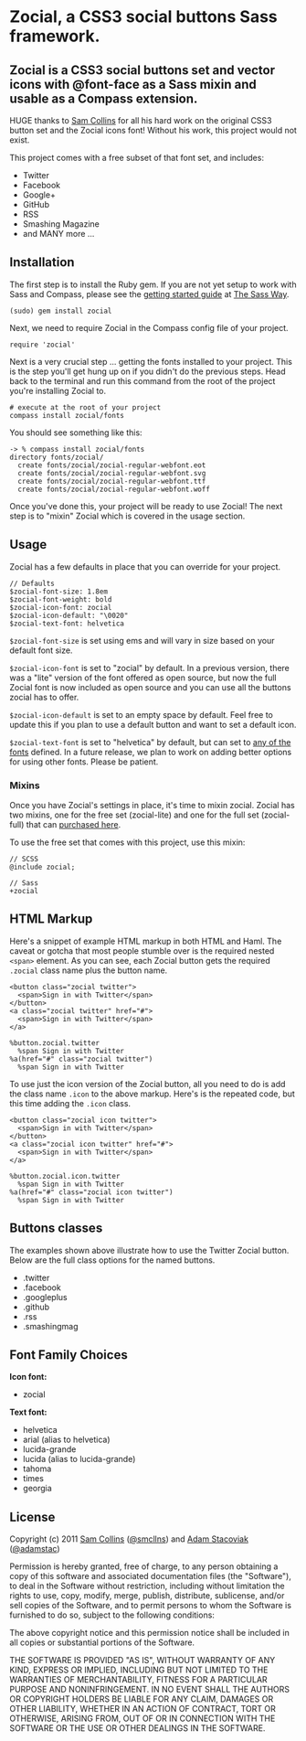 # Zocial, a CSS3 social buttons Sass framework.

## Zocial is a CSS3 social buttons set and vector icons with @font-face as a Sass mixin and usable as a Compass extension.

HUGE thanks to [Sam Collins](http://twitter.com/smcllns) for all his hard work on the original CSS3 button set and the Zocial icons font! Without his work, this project would not exist.

This project comes with a free subset of that font set, and includes:

* Twitter
* Facebook
* Google+
* GitHub
* RSS
* Smashing Magazine
* and MANY more ...

## Installation

The first step is to install the Ruby gem. If you are not yet setup to work with Sass and Compass, please see the [getting started guide](http://thesassway.com/beginner/getting-started-with-sass-and-compass) at [The Sass Way](http://thesassway.com/).

    (sudo) gem install zocial

Next, we need to require Zocial in the Compass config file of your project.

    require 'zocial'

Next is a very crucial step ... getting the fonts installed to your project. This is the step you'll get hung up on if you didn't do the previous steps. Head back to the terminal and run this command from the root of the project you're installing Zocial to.

    # execute at the root of your project
    compass install zocial/fonts

You should see something like this:

    -> % compass install zocial/fonts
    directory fonts/zocial/ 
      create fonts/zocial/zocial-regular-webfont.eot
      create fonts/zocial/zocial-regular-webfont.svg
      create fonts/zocial/zocial-regular-webfont.ttf
      create fonts/zocial/zocial-regular-webfont.woff

Once you've done this, your project will be ready to use Zocial! The next step is to "mixin" Zocial which is covered in the usage section.

## Usage

Zocial has a few defaults in place that you can override for your project.

    // Defaults
    $zocial-font-size: 1.8em
    $zocial-font-weight: bold
    $zocial-icon-font: zocial
    $zocial-icon-default: "\0020"
    $zocial-text-font: helvetica
    
`$zocial-font-size` is set using ems and will vary in size based on your default font size.

`$zocial-icon-font` is set to "zocial" by default. In a previous version, there was a "lite" version of the font offered as open source, but now the full Zocial font is now included as open source and you can use all the buttons zocial has to offer.

`$zocial-icon-default` is set to an empty space by default. Feel free to update this if you plan to use a default button and want to set a default icon.

`$zocial-text-font` is set to "helvetica" by default, but can set to [any of the fonts](https://github.com/adamstac/zocial/blob/master/stylesheets/partials/_fonts.sass) defined. In a future release, we plan to work on adding better options for using other fonts. Please be patient.

### Mixins

Once you have Zocial's settings in place, it's time to mixin zocial. Zocial has two mixins, one for the free set (zocial-lite) and one for the full set (zocial-full) that can [purchased here](http://zocial.smcllns.com/).

To use the free set that comes with this project, use this mixin:

    // SCSS
    @include zocial;

    // Sass
    +zocial

## HTML Markup

Here's a snippet of example HTML markup in both HTML and Haml. The caveat or gotcha that most people stumble over is the required nested `<span>` element. As you can see, each Zocial button gets the required `.zocial` class name plus the button name.

    <button class="zocial twitter">
      <span>Sign in with Twitter</span>
    </button>
    <a class="zocial twitter" href="#">
      <span>Sign in with Twitter</span>
    </a>

    %button.zocial.twitter
      %span Sign in with Twitter
    %a(href="#" class="zocial twitter")
      %span Sign in with Twitter

To use just the icon version of the Zocial button, all you need to do is add the class name `.icon` to the above markup. Here's is the repeated code, but this time adding the `.icon` class.

    <button class="zocial icon twitter">
      <span>Sign in with Twitter</span>
    </button>
    <a class="zocial icon twitter" href="#">
      <span>Sign in with Twitter</span>
    </a>

    %button.zocial.icon.twitter
      %span Sign in with Twitter
    %a(href="#" class="zocial icon twitter")
      %span Sign in with Twitter

## Buttons classes

The examples shown above illustrate how to use the Twitter Zocial button. Below are the full class options for the named buttons.

* .twitter
* .facebook
* .googleplus
* .github
* .rss
* .smashingmag

## Font Family Choices

**Icon font:**

* zocial

**Text font:**

* helvetica
* arial (alias to helvetica)
* lucida-grande
* lucida (alias to lucida-grande)
* tahoma
* times
* georgia

## License

Copyright (c) 2011 [Sam Collins](http://smcllns.com/) ([@smcllns](http://twitter.com/smcllns)) and [Adam Stacoviak](http://adamstacoviak.com/) ([@adamstac](http://twitter.com/adamstac))

Permission is hereby granted, free of charge, to any person obtaining a copy of this software and associated documentation files (the "Software"), to deal in the Software without restriction, including without limitation the rights to use, copy, modify, merge, publish, distribute, sublicense, and/or sell copies of the Software, and to permit persons to whom the Software is furnished to do so, subject to the following conditions:

The above copyright notice and this permission notice shall be included in all copies or substantial portions of the Software.

THE SOFTWARE IS PROVIDED "AS IS", WITHOUT WARRANTY OF ANY KIND, EXPRESS OR IMPLIED, INCLUDING BUT NOT LIMITED TO THE WARRANTIES OF MERCHANTABILITY, FITNESS FOR A PARTICULAR PURPOSE AND NONINFRINGEMENT. IN NO EVENT SHALL THE AUTHORS OR COPYRIGHT HOLDERS BE LIABLE FOR ANY CLAIM, DAMAGES OR OTHER LIABILITY, WHETHER IN AN ACTION OF CONTRACT, TORT OR OTHERWISE, ARISING FROM, OUT OF OR IN CONNECTION WITH THE SOFTWARE OR THE USE OR OTHER DEALINGS IN THE SOFTWARE.